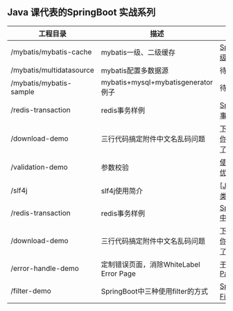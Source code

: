 ## Java 课代表的SpringBoot 实战系列

| 工程目录                 | 描述                                    | 文章                                                         |
| ------------------------ | --------------------------------------- | ------------------------------------------------------------ |
| /mybatis/mybatis-cache   | mybatis一级、二级缓存                   | [SpringBoot+Mybatis一级缓存和二级缓存详解](https://www.cnblogs.com/zhengxl5566/p/11868656.html) |
| /mybatis/multidatasource | mybatis配置多数据源                     | 待完善                                                       |
| /mybatis/mybatis-sample  | mybatis+mysql+mybatisgenerator例子      | 待完善                                                       |
| /redis-transaction       | redis事务样例                           | [SpringBoot中使用redis事务](https://www.cnblogs.com/zhengxl5566/p/12028293.html) |
| /download-demo           | 三行代码搞定附件中文名乱码问题          | [下载的附件名总乱码？你该去读一下 RFC 文档了！](https://javahelper.top/java/2020/08/13/download-file-name-encode.html) |
| /validation-demo         | 参数校验                                | [使用Spring Validation优雅地校验参数](https://javahelper.top/java/2020/07/29/check-params-with-spring-validation.html) |
| /slf4j                   | slf4j使用简介                           | [[JAVA\]SLF4J及其实现类框架使用简介](https://www.cnblogs.com/zhengxl5566/p/12301919.html) |
| /redis-transaction       | redis事务样例                           | [SpringBoot\]SpringBoot中使用redis事务](https://www.cnblogs.com/zhengxl5566/p/12028293.html) |
| /download-demo           | 三行代码搞定附件中文名乱码问题          | [下载的附件名总乱码？你该去读一下 RFC 文档了！](https://www.cnblogs.com/zhengxl5566/p/13492602.html) |
| /error-handle-demo       | 定制错误页面，消除WhiteLabel Error Page | [干掉 WhiteLabel Error Page](https://segmentfault.com/a/1190000025128752) |
| /filter-demo             | SpringBoot中三种使用filter的方式        | [SpringBoot 中使用 Filter 的正确姿势](https://javahelper.top/java/2020/07/07/using-filter-in-springboot.html) |

